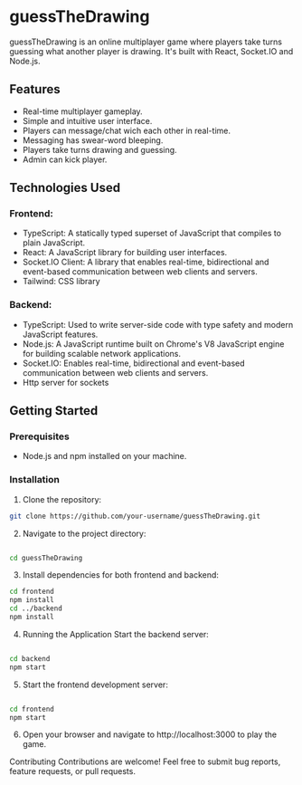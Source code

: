 # guessTheDrawing

guessTheDrawing is an online multiplayer game where players take turns guessing what another player is drawing. It's built with React, Socket.IO and Node.js.

## Features

-   Real-time multiplayer gameplay.
-   Simple and intuitive user interface.
-   Players can message/chat wich each other in real-time.
-   Messaging has swear-word bleeping.
-   Players take turns drawing and guessing.
-   Admin can kick player.

## Technologies Used

### Frontend:

-   TypeScript: A statically typed superset of JavaScript that compiles to plain JavaScript.
-   React: A JavaScript library for building user interfaces.
-   Socket.IO Client: A library that enables real-time, bidirectional and event-based communication between web clients and servers.
-   Tailwind: CSS library

### Backend:

-   TypeScript: Used to write server-side code with type safety and modern JavaScript features.
-   Node.js: A JavaScript runtime built on Chrome's V8 JavaScript engine for building scalable network applications.
-   Socket.IO: Enables real-time, bidirectional and event-based communication between web clients and servers.
-   Http server for sockets

## Getting Started

### Prerequisites

-   Node.js and npm installed on your machine.

### Installation

1. Clone the repository:

```bash
git clone https://github.com/your-username/guessTheDrawing.git
```

2. Navigate to the project directory:

```bash

cd guessTheDrawing
```

3. Install dependencies for both frontend and backend:

```bash
cd frontend
npm install
cd ../backend
npm install
```

4. Running the Application
   Start the backend server:

```bash

cd backend
npm start
```

5. Start the frontend development server:

```bash

cd frontend
npm start
```

6. Open your browser and navigate to http://localhost:3000 to play the game.

Contributing
Contributions are welcome! Feel free to submit bug reports, feature requests, or pull requests.
